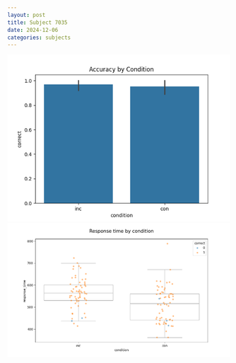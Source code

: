 ```yaml
---
layout: post
title: Subject 7035
date: 2024-12-06
categories: subjects
---
```


![](data/7035/run-4/7035_NF_acc.png)
![](data/7035/run-4/7035_NF_rt.png)
